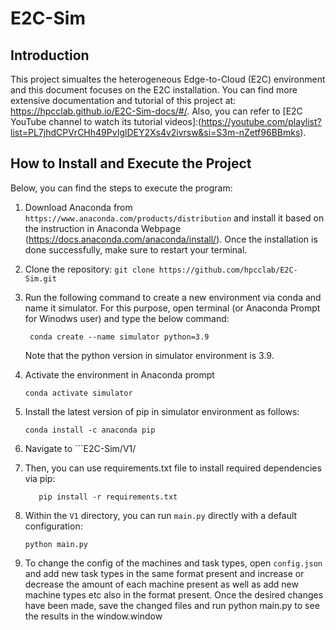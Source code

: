 # E2C-Sim
## Introduction
This project simualtes the heterogeneous Edge-to-Cloud (E2C) environment and this document focuses on the E2C installation. You can find more extensive documentation and tutorial of this project at: https://hpcclab.github.io/E2C-Sim-docs/#/.
Also, you can refer to [E2C YouTube channel to watch its tutorial videos]:(https://youtube.com/playlist?list=PL7jhdCPVrCHh49PvIglDEY2Xs4v2ivrsw&si=S3m-nZetf96BBmks). 
## How to Install and Execute the Project
Below, you can find the steps to execute the program:
1. Download Anaconda from ``` https://www.anaconda.com/products/distribution ``` and install it based on the instruction in Anaconda Webpage (https://docs.anaconda.com/anaconda/install/). Once the installation is done successfully, make sure to restart your terminal.
2. Clone the repository:
```git clone https://github.com/hpcclab/E2C-Sim.git ```
3. Run the following command to create a new environment via conda and name it simulator. For this purpose, open terminal (or Anaconda Prompt for Winodws user) and type the below command: 
   ```
    conda create --name simulator python=3.9
    ```
    Note that the python version in simulator environment is 3.9.
    
4. Activate the environment in Anaconda prompt
   ```
   conda activate simulator
   ```
5. Install the latest version of pip in simulator environment as follows:
   ```
   conda install -c anaconda pip
   ```
6. Navigate to ```E2C-Sim/V1/
7. Then, you can use requirements.txt file to install required dependencies via pip:
   ```
      pip install -r requirements.txt

    ```
8. Within the ``` V1 ``` directory, you can run ``` main.py ``` directly with a default configuration:
   ```
   python main.py
   ```
 
10. To change the config of the machines and task types, open ```config.json``` and add new task types in the same format present and increase or decrease the amount of each machine present as well as add new machine types etc also in the format present. Once the desired changes have been made, save the changed files and run python main.py to see the results in the window.window 
